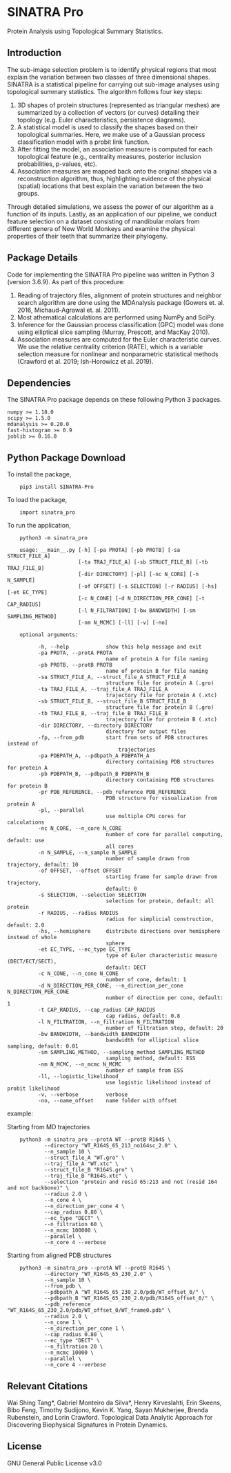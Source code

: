 # SINATRA Pro 

Protein Analysis using Topological Summary Statistics.

## Introduction

The sub-image selection problem is to identify physical regions that most explain the variation between two classes of three dimensional shapes. SINATRA is a statistical pipeline for carrying out sub-image analyses using topological summary statistics. The algorithm follows four key steps:

1. 3D shapes of protein structures (represented as triangular meshes) are summarized by a collection of vectors (or curves) detailing their topology (e.g. Euler characteristics, persistence diagrams).
2. A statistical model is used to classify the shapes based on their topological summaries. Here, we make use of a Gaussian process classification model with a probit link function.
3. After fitting the model, an association measure is computed for each topological feature (e.g., centrality measures, posterior inclusion probabilities, p-values, etc).
4. Association measures are mapped back onto the original shapes via a reconstruction algorithm, thus, highlighting evidence of the physical (spatial) locations that best explain the variation between the two groups.

Through detailed simulations, we assess the power of our algorithm as a function of its inputs. Lastly, as an application of our pipeline, we conduct feature selection on a dataset consisting of mandibular molars from different genera of New World Monkeys and examine the physical properties of their teeth that summarize their phylogeny.

## Package Details

Code for implementing the SINATRA Pro pipeline was written in Python 3 (version 3.6.9). As part of this procedure:

1. Reading of trajectory files, alignment of protein structures and neighbor search algorithm are done using the MDAnalysis package (Gowers et. al. 2016, Michaud-Agrawal et. al. 2011).
2. Most athematical calculations are performed using NumPy and SciPy.
3. Inference for the Gaussian process classification (GPC) model was done using elliptical slice sampling (Murray, Prescott, and MacKay 2010).
4. Association measures are computed for the Euler characteristic curves. We use the relative centrality criterion (RATE), which is a variable selection measure for nonlinear and nonparametric statistical methods (Crawford et al. 2019; Ish-Horowicz et al. 2019).

## Dependencies

The SINATRA Pro package depends on these following Python 3 packages.

    numpy >= 1.18.0
    scipy >= 1.5.0
    mdanalysis >= 0.20.0
    fast-histogram >= 0.9
    joblib >= 0.16.0

## Python Package Download

To install the package, 

        pip3 install SINATRA-Pro

To load the package, 

        import sinatra_pro 

To run the application,

        python3 -m sinatra_pro

        usage: __main__.py [-h] [-pa PROTA] [-pb PROTB] [-sa STRUCT_FILE_A]
                           [-ta TRAJ_FILE_A] [-sb STRUCT_FILE_B] [-tb TRAJ_FILE_B]
                           [-dir DIRECTORY] [-pl] [-nc N_CORE] [-n N_SAMPLE]
                           [-of OFFSET] [-s SELECTION] [-r RADIUS] [-hs] [-et EC_TYPE]
                           [-c N_CONE] [-d N_DIRECTION_PER_CONE] [-t CAP_RADIUS]
                           [-l N_FILTRATION] [-bw BANDWIDTH] [-sm SAMPLING_METHOD]
                           [-nm N_MCMC] [-ll] [-v] [-no]

        optional arguments:

              -h, --help            show this help message and exit
              -pa PROTA, --protA PROTA
                                    name of protein A for file naming
              -pb PROTB, --protB PROTB
                                    name of protein B for file naming
              -sa STRUCT_FILE_A, --struct_file_A STRUCT_FILE_A
                                    structure file for protein A (.gro)
              -ta TRAJ_FILE_A, --traj_file_A TRAJ_FILE_A
                                    trajectory file for protein A (.xtc)
              -sb STRUCT_FILE_B, --struct_file_B STRUCT_FILE_B
                                    structure file for protein B (.gro)
              -tb TRAJ_FILE_B, --traj_file_B TRAJ_FILE_B
                                    trajectory file for protein B (.xtc)
              -dir DIRECTORY, --directory DIRECTORY
                                    directory for output files
              -fp, --from_pdb       start from sets of PDB structures instead of
                                        trajectories
              -pa PDBPATH_A, --pdbpath_A PDBPATH_A
                                    directory containing PDB structures for protein A
              -pb PDBPATH_B, --pdbpath_B PDBPATH_B
                                    directory containing PDB structures for protein B
              -pr PDB_REFERENCE, --pdb_reference PDB_REFERENCE
                                    PDB structure for visualization from protein A
              -pl, --parallel
                                    use multiple CPU cores for calculations
              -nc N_CORE, --n_core N_CORE
                                    number of core for parallel computing, default: use
                                    all cores
              -n N_SAMPLE, --n_sample N_SAMPLE
                                    number of sample drawn from trajectory, default: 10
              -of OFFSET, --offset OFFSET
                                    starting frame for sample drawn from trajectory,
                                    default: 0
              -s SELECTION, --selection SELECTION
                                    selection for protein, default: all protein
              -r RADIUS, --radius RADIUS
                                    radius for simplicial construction, default: 2.0
              -hs, --hemisphere     distribute directions over hemisphere instead of whole
                                    sphere
              -et EC_TYPE, --ec_type EC_TYPE
                                    type of Euler characteristic measure (DECT/ECT/SECT),
                                    default: DECT
              -c N_CONE, --n_cone N_CONE
                                    number of cone, default: 1
              -d N_DIRECTION_PER_CONE, --n_direction_per_cone N_DIRECTION_PER_CONE
                                    number of direction per cone, default: 1
              -t CAP_RADIUS, --cap_radius CAP_RADIUS
                                    cap radius, default: 0.8
              -l N_FILTRATION, --n_filtration N_FILTRATION
                                    number of filtration step, default: 20
              -bw BANDWIDTH, --bandwidth BANDWIDTH
                                    bandwidth for elliptical slice sampling, default: 0.01
              -sm SAMPLING_METHOD, --sampling_method SAMPLING_METHOD
                                    sampling method, default: ESS
              -nm N_MCMC, --n_mcmc N_MCMC
                                    number of sample from ESS
              -ll, --logistic_likelihood
                                    use logistic likelihood instead of probit likelihood
              -v, --verbose         verbose
              -no, --name_offset    name folder with offset

example:

Starting from MD trajectories

        python3 -m sinatra_pro --protA WT --protB R164S \
                --directory "WT_R164S_65_213_no164sc_2.0" \
                --n_sample 10 \
                --struct_file_A "WT.gro" \
                --traj_file_A "WT.xtc" \
                --struct_file_B "R164S.gro" \
                --traj_file_B "R164S.xtc" \
                --selection "protein and resid 65:213 and not (resid 164 and not backbone)" \
                --radius 2.0 \
                --n_cone 4 \
                --n_direction_per_cone 4 \
                --cap_radius 0.80 \
                --ec_type "DECT" \
                --n_filtration 60 \
                --n_mcmc 100000 \
                --parallel \
                --n_core 4 --verbose

Starting from aligned PDB structures

        python3 -m sinatra_pro --protA WT --protB R164S \
                --directory "WT_R164S_65_230_2.0" \
                --n_sample 10 \
                --from_pdb \
                --pdbpath_A "WT_R164S_65_230_2.0/pdb/WT_offset_0/" \
                --pdbpath_B "WT_R164S_65_230_2.0/pdb/R164S_offset_0/" \
                --pdb_reference "WT_R164S_65_230_2.0/pdb/WT_offset_0/WT_frame0.pdb" \
                --radius 2.0 \
                --n_cone 1 \
                --n_direction_per_cone 1 \
                --cap_radius 0.80 \
                --ec_type "DECT" \
                --n_filtration 20 \
                --n_mcmc 10000 \
                --parallel \
                --n_core 4 --verbose


## Relevant Citations

Wai Shing Tang*, Gabriel Monteiro da Silva*, Henry Kirveslahti, Erin Skeens, Bibo Feng, Timothy Sudijono, Kevin K. Yang, Sayan Mukherjee, Brenda Rubenstein, and Lorin Crawford. Topological Data Analytic Approach for Discovering Biophysical Signatures in Protein Dynamics.

## License

GNU General Public License v3.0


